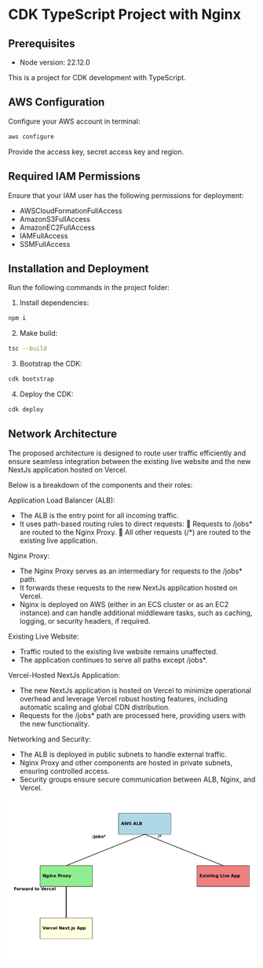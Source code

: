 # CDK TypeScript Project with Nginx

## Prerequisites

- Node version: 22.12.0

This is a project for CDK development with TypeScript.

## AWS Configuration

Configure your AWS account in terminal:

```bash
aws configure
```

Provide the access key, secret access key and region.

## Required IAM Permissions

Ensure that your IAM user has the following permissions for deployment:

- AWSCloudFormationFullAccess
- AmazonS3FullAccess
- AmazonEC2FullAccess
- IAMFullAccess
- SSMFullAccess

## Installation and Deployment

Run the following commands in the project folder:

1. Install dependencies:

```bash
npm i
```

2. Make build:

```bash
tsc --build
```

3. Bootstrap the CDK:

```bash
cdk bootstrap
```

4. Deploy the CDK:

```bash
cdk deploy
```

## Network Architecture
The proposed architecture is designed to route user traffic efficiently and ensure seamless integration between the existing live website and the new NextJs application hosted on Vercel.


Below is a breakdown of the components and their roles:


Application Load Balancer (ALB):
- The ALB is the entry point for all incoming traffic.
- It uses path-based routing rules to direct requests:
🔹 Requests to /jobs* are routed to the Nginx Proxy.
🔹 All other requests (/*) are routed to the existing live application.


Nginx Proxy:
- The Nginx Proxy serves as an intermediary for requests to the /jobs* path.
- It forwards these requests to the new NextJs application hosted on Vercel.
- Nginx is deployed on AWS (either in an ECS cluster or as an EC2 instance) and can handle additional middleware tasks, such as caching, logging, or security headers, if required.


Existing Live Website:
- Traffic routed to the existing live website remains unaffected.
- The application continues to serve all paths except /jobs*.


Vercel-Hosted NextJs Application:
- The new NextJs application is hosted on Vercel to minimize operational overhead and leverage Vercel robust hosting features, including automatic scaling and global CDN distribution.
- Requests for the /jobs* path are processed here, providing users with the new functionality.


Networking and Security:
- The ALB is deployed in public subnets to handle external traffic.
- Nginx Proxy and other components are hosted in private subnets, ensuring controlled access.
- Security groups ensure secure communication between ALB, Nginx, and Vercel.


![alt text](image-1.png)